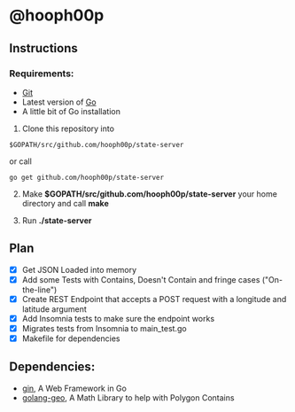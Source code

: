 # @hooph00p

## Instructions

### Requirements:

- [Git](https://git-scm.com/downloads)
- Latest version of [Go](https://golang.org/dl/)
- A little bit of Go installation

1. Clone this repository into

```
$GOPATH/src/github.com/hooph00p/state-server
```

or call

```
go get github.com/hooph00p/state-server
```

2. Make **$GOPATH/src/github.com/hooph00p/state-server** your home directory and call **make**

3. Run **./state-server**

## Plan

- [x] Get JSON Loaded into memory
- [x] Add some Tests with Contains, Doesn't Contain and fringe cases ("On-the-line")
- [x] Create REST Endpoint that accepts a POST request with a longitude and latitude argument
- [x] Add Insomnia tests to make sure the endpoint works
- [x] Migrates tests from Insomnia to main_test.go
- [x] Makefile for dependencies

## Dependencies:

- [gin](http://github.com/gin-gonic/gin), A Web Framework in Go
- [golang-geo](https://github.com/kellydunn/golang-geo/), A Math Library to help with Polygon Contains
